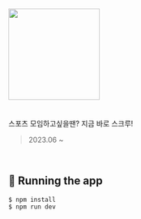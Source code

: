 # <img src="https://t4.ftcdn.net/jpg/03/30/40/57/360_F_330405756_ybSB0fbh76IfrxGLVqiSxIm4vqCBc5tQ.jpg" width="180">

<br>
스포츠 모임하고싶을땐? 지금 바로 스크루!

> 2023.06 ~

<br>

## 🤖 Running the app

```
$ npm install
$ npm run dev
```
